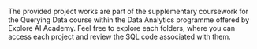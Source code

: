The provided project works are part of the supplementary coursework for the Querying Data course within the Data Analytics programme offered by Explore AI Academy. 
Feel free to explore each folders, where you can access each project and review the SQL code associated with them.
